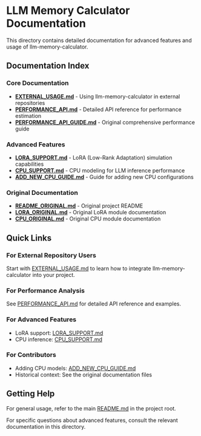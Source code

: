 # LLM Memory Calculator Documentation

This directory contains detailed documentation for advanced features and usage of llm-memory-calculator.

## Documentation Index

### Core Documentation
- [**EXTERNAL_USAGE.md**](EXTERNAL_USAGE.md) - Using llm-memory-calculator in external repositories
- [**PERFORMANCE_API.md**](PERFORMANCE_API.md) - Detailed API reference for performance estimation
- [**PERFORMANCE_API_GUIDE.md**](PERFORMANCE_API_GUIDE.md) - Original comprehensive performance guide

### Advanced Features
- [**LORA_SUPPORT.md**](LORA_SUPPORT.md) - LoRA (Low-Rank Adaptation) simulation capabilities
- [**CPU_SUPPORT.md**](CPU_SUPPORT.md) - CPU modeling for LLM inference performance
- [**ADD_NEW_CPU_GUIDE.md**](ADD_NEW_CPU_GUIDE.md) - Guide for adding new CPU configurations

### Original Documentation
- [**README_ORIGINAL.md**](README_ORIGINAL.md) - Original project README
- [**LORA_ORIGINAL.md**](LORA_ORIGINAL.md) - Original LoRA module documentation
- [**CPU_ORIGINAL.md**](CPU_ORIGINAL.md) - Original CPU module documentation

## Quick Links

### For External Repository Users
Start with [EXTERNAL_USAGE.md](EXTERNAL_USAGE.md) to learn how to integrate llm-memory-calculator into your project.

### For Performance Analysis
See [PERFORMANCE_API.md](PERFORMANCE_API.md) for detailed API reference and examples.

### For Advanced Features
- LoRA support: [LORA_SUPPORT.md](LORA_SUPPORT.md)
- CPU inference: [CPU_SUPPORT.md](CPU_SUPPORT.md)

### For Contributors
- Adding CPU models: [ADD_NEW_CPU_GUIDE.md](ADD_NEW_CPU_GUIDE.md)
- Historical context: See the original documentation files

## Getting Help

For general usage, refer to the main [README.md](../README.md) in the project root.

For specific questions about advanced features, consult the relevant documentation in this directory.